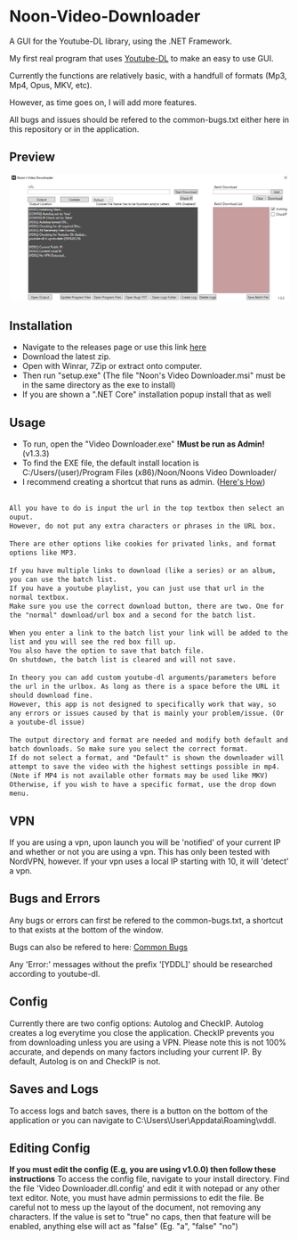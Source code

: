 # Noon-Video-Downloader
A GUI for the Youtube-DL library, using the .NET Framework.

My first real program that uses [Youtube-DL](https://github.com/ytdl-org/youtube-dl) to make an easy to use GUI.

Currently the functions are relatively basic, with a handfull of formats (Mp3, Mp4, Opus, MKV, etc). 

However, as time goes on, I will add more features.

All bugs and issues should be refered to the common-bugs.txt either here in this repository or in the application.

## Preview
![a](https://raw.githubusercontent.com/Noonc/Noon-Video-Downloader/master/GitHubResources/Previewv133.jpg)

## Installation
- Navigate to the releases page or use this link [here](https://github.com/Noonc/Noon-Video-Downloader/releases)
- Download the latest zip.
- Open with Winrar, 7Zip or extract onto computer.
- Then run "setup.exe" (The file "Noon's Video Downloader.msi" must be in the same directory as the exe to install)
- If you are shown a ".NET Core" installation popup install that as well

## Usage
- To run, open the "Video Downloader.exe" **!Must be run as Admin!** (v1.3.3)
- To find the EXE file, the default install location is C:/Users/(user)/Program Files (x86)/Noon/Noons Video Downloader/
- I recommend creating a shortcut that runs as admin. ([Here's How](https://raw.githubusercontent.com/Noonc/Noon-Video-Downloader/master/GitHubResources/shortcut.gif))
```

All you have to do is input the url in the top textbox then select an ouput. 
However, do not put any extra characters or phrases in the URL box.

There are other options like cookies for privated links, and format options like MP3. 

If you have multiple links to download (like a series) or an album, you can use the batch list. 
If you have a youtube playlist, you can just use that url in the normal textbox. 
Make sure you use the correct download button, there are two. One for the "normal" download/url box and a second for the batch list.

When you enter a link to the batch list your link will be added to the list and you will see the red box fill up. 
You also have the option to save that batch file.
On shutdown, the batch list is cleared and will not save. 

In theory you can add custom youtube-dl arguments/parameters before the url in the urlbox. As long as there is a space before the URL it should download fine.
However, this app is not designed to specifically work that way, so any errors or issues caused by that is mainly your problem/issue. (Or a youtube-dl issue)

The output directory and format are needed and modify both default and batch downloads. So make sure you select the correct format. 
If do not select a format, and "Default" is shown the downloader will attempt to save the video with the highest settings possible in mp4. (Note if MP4 is not available other formats may be used like MKV)
Otherwise, if you wish to have a specific format, use the drop down menu. 

```
## VPN
If you are using a vpn, upon launch you will be 'notified' of your current IP and whether or not you are using a vpn. 
This has only been tested with NordVPN, however. 
If your vpn uses a local IP starting with 10, it will 'detect' a vpn. 

## Bugs and Errors
Any bugs or errors can first be refered to the common-bugs.txt, a shortcut to that exists at the bottom of the window. 

Bugs can also be refered to here: [Common Bugs](https://github.com/Noonc/Noon-Video-Downloader/blob/master/COMMON-BUGS.md)

Any 'Error:' messages without the prefix '[YDDL]' should be researched according to youtube-dl. 

## Config
Currently there are two config options: Autolog and CheckIP.
Autolog creates a log everytime you close the application.
CheckIP prevents you from downloading unless you are using a VPN. Please note this is not 100% accurate, and depends on many factors including your current IP.
By default, Autolog is on and CheckIP is not.

## Saves and Logs
To access logs and batch saves, there is a button on the bottom of the application or you can navigate to C:\Users\User\Appdata\Roaming\vddl.


## Editing Config
**If you must edit the config (E.g, you are using v1.0.0) then follow these instructions**
To access the config file, navigate to your install directory. 
Find the file 'Video Downloader.dll.config' and edit it with notepad or any other text editor. 
Note, you must have admin permissions to edit the file.
Be careful not to mess up the layout of the document, not removing any characters. 
If the value is set to "true" no caps, then that feature will be enabled, anything else will act as "false" (Eg. "a", "false" "no")


